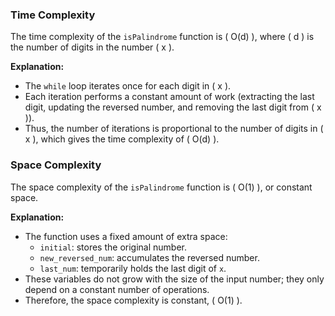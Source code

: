 ### Time Complexity

The time complexity of the `isPalindrome` function is \( O(d) \), where \( d \) is the number of digits in the number \( x \).

**Explanation:**

-   The `while` loop iterates once for each digit in \( x \).
-   Each iteration performs a constant amount of work (extracting the last digit, updating the reversed number, and removing the last digit from \( x \)).
-   Thus, the number of iterations is proportional to the number of digits in \( x \), which gives the time complexity of \( O(d) \).

### Space Complexity

The space complexity of the `isPalindrome` function is \( O(1) \), or constant space.

**Explanation:**

-   The function uses a fixed amount of extra space:
    -   `initial`: stores the original number.
    -   `new_reversed_num`: accumulates the reversed number.
    -   `last_num`: temporarily holds the last digit of `x`.
-   These variables do not grow with the size of the input number; they only depend on a constant number of operations.
-   Therefore, the space complexity is constant, \( O(1) \).
